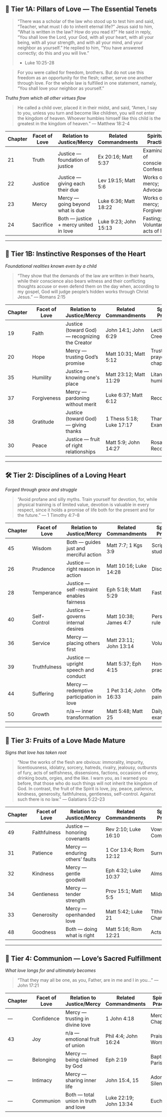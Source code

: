 ## 🌱 Tier 1A: Pillars of Love — The Essential Tenets

> “There was a scholar of the law who stood up to test him and said,
> “Teacher, what must I do to inherit eternal life?” Jesus said to him,
> “What is written in the law? How do you read it?” He said in reply,
> “You shall love the Lord, your God, with all your heart, with all your being,
> with all your strength, and with all your mind, and your neighbor as yourself.”
> He replied to him, “You have answered correctly; do this and you will live.”
> - Luke 10:25-28

> For you were called for freedom, brothers. But do not use this freedom as
> an opportunity for the flesh; rather, serve one another through love.
> For the whole law is fulfilled in one statement, namely,
> “You shall love your neighbor as yourself.”

*Truths from which all other virtues flow*

> He called a child over, placed it in their midst, and said,
> “Amen, I say to you, unless you turn and become like children,
> you will not enter the kingdom of heaven.
> Whoever humbles himself like this child is the greatest in the kingdom of heaven.”
> — Matthew 18:2-4

| Chapter | Facet of Love | Relation to Justice/Mercy             | Related Commandments  | Spiritual Practice                    | Vice          | Scriptural Anchor |
| ------- | ------------- | ------------------------------------- | --------------------- | ------------------------------------- | ------------- | ----------------- |
| 21      | Truth         | Justice — foundation of justice       | Ex 20:16; Matt 5:37   | Examination of conscience; Confession | Lying, deceit | John 18:37        |
| 22      | Justice       | Justice — giving each their due       | Lev 19:15; Matt 5:6   | Works of mercy; Advocacy              | Injustice     | Micah 6:8         |
| 23      | Mercy         | Mercy — going beyond what is due      | Luke 6:36; Matt 18:22 | Works of mercy; Forgiveness           | Vengeance     | Luke 6:36         |
| 24      | Sacrifice     | Both — justice + mercy united in love | Luke 9:23; John 15:13 | Fasting; Voluntary acts of love       | Selfishness   | Romans 12:1       |

---

## 🌱 Tier 1B: Instinctive Responses of the Heart

*Foundational realities known even by a child*

> “They show that the demands of the law are written in their hearts,
> while their conscience also bears witness and their conflicting thoughts
> accuse or even defend them on the day when, according to my gospel,
> God will judge people’s hidden works through Christ Jesus.”
> — Romans 2:15

| Chapter | Facet of Love | Relation to Justice/Mercy                      | Related Commandments     | Spiritual Practice             | Vice        | Scriptural Anchor |
| ------- | ------------- | ---------------------------------------------- | ------------------------ | ------------------------------ | ----------- | ----------------- |
| 19      | Faith         | Justice (toward God) — recognizing the Creator | John 14:1; John 6:29     | Lectio Divina; Creed           | Doubt       | Heb 11:1          |
| 20      | Hope          | Mercy — trusting God’s promise                 | Matt 10:31; Matt 5:12    | Trustful prayer; Mercy chaplet | Despair     | Romans 5:5        |
| 35      | Humility      | Justice — knowing one's place                  | Matt 23:12; Matt 11:29   | Litany of humility             | Pride       | Luke 18:14        |
| 37      | Forgiveness   | Mercy — pardoning without merit                | Luke 6:37; Matt 6:12     | Reconciliation                 | Grudges     | Matt 6:14         |
| 38      | Gratitude     | Justice (toward God) — giving thanks           | 1 Thess 5:18; Luke 17:17 | Thanksgiving; Examen           | Entitlement | Luke 17:18        |
| 30      | Peace         | Justice — fruit of right relationships         | Matt 5:9; John 14:27     | Rosary; Reconciliation         | Discord     | Isaiah 32:17      |

---

## 🛠️ Tier 2: Disciplines of a Loving Heart

*Forged through grace and struggle*

> “Avoid profane and silly myths. Train yourself for devotion, for,
> while physical training is of limited value, devotion is valuable
> in every respect, since it holds a promise of life both
> for the present and for the future.”
> — 1 Timothy 4:7–8

| Chapter | Facet of Love | Relation to Justice/Mercy                 | Related Commandments   | Spiritual Practice | Vice          | Scriptural Anchor |
| ------- | ------------- | ----------------------------------------- | ---------------------- | ------------------ | ------------- | ----------------- |
| 45      | Wisdom        | Both — guides just and merciful action    | Matt 7:7; 1 Kgs 3:9    | Scripture study    | Folly         | James 3:17        |
| 26      | Prudence      | Justice — right reason in action          | Matt 10:16; Luke 14:28 | Discernment        | Rashness      | Prov 14:8         |
| 28      | Temperance    | Justice — self-restraint enables fairness | Eph 5:18; Matt 5:29    | Fasting            | Gluttony      | 1 Cor 9:25        |
| 40      | Self-Control  | Justice — governs internal desires        | Matt 10:38; James 4:7  | Personal rule      | Impulsiveness | Gal 5:22          |
| 36      | Service       | Mercy — placing others first              | Matt 23:11; John 13:14 | Volunteering       | Apathy        | John 13:15        |
| 39      | Truthfulness  | Justice — upright speech and conduct      | Matt 5:37; Eph 4:15    | Honesty practices  | Deceit        | Prov 12:19        |
| 44      | Suffering     | Mercy — redemptive participation in love  | 1 Pet 3:14; John 16:33 | Offering up pain   | Avoidance     | Col 1:24          |
| 50      | Growth        | n/a — inner transformation                | Matt 5:48; Matt 25     | Daily examen       | Stagnation    | 2 Pet 3:18        |

---

## 🌸 Tier 3: Fruits of a Love Made Mature

*Signs that love has taken root*

> “Now the works of the flesh are obvious: immorality, impurity, licentiousness,
> idolatry, sorcery, hatreds, rivalry, jealousy, outbursts of fury, acts of selfishness,
> dissensions, factions, occasions of envy, drinking bouts, orgies, and the like.
> I warn you, as I warned you before, that those who do such things
> will not inherit the kingdom of God.
> In contrast, the fruit of the Spirit is love, joy, peace, patience, kindness,
> generosity, faithfulness, gentleness, self-control.
> Against such there is no law."
> — Galatians 5:22–23

| Chapter | Facet of Love | Relation to Justice/Mercy       | Related Commandments  | Spiritual Practice | Vice         | Scriptural Anchor |
| ------- | ------------- | ------------------------------- | --------------------- | ------------------ | ------------ | ----------------- |
| 49      | Faithfulness  | Justice — honoring covenants    | Rev 2:10; Luke 16:10  | Vows; Commitments  | Infidelity   | Matt 25:21        |
| 31      | Patience      | Mercy — enduring others’ faults | 1 Cor 13:4; Rom 12:12 | Surrender          | Restlessness | James 5:8         |
| 32      | Kindness      | Mercy — gentle goodwill         | Eph 4:32; Luke 10:37  | Almsgiving         | Harshness    | Eph 4:32          |
| 34      | Gentleness    | Mercy — tender strength         | Prov 15:1; Matt 5:5   | Mildness           | Aggression   | Gal 6:1           |
| 33      | Generosity    | Mercy — openhanded love         | Matt 5:42; Luke 21    | Tithing; Charity   | Stinginess   | 2 Cor 9:7         |
| 48      | Goodness      | Both — doing what is right      | Matt 5:16; Rom 12:21  | Acts of virtue     | Apathy       | Psalm 23:6        |

---

## 💞 Tier 4: Communion — Love’s Sacred Fulfillment

*What love longs for and ultimately becomes*

> “That they may all be one, as you, Father, are in me and I in you...”
> — John 17:21

| Chapter | Facet of Love | Relation to Justice/Mercy            | Related Commandments   | Spiritual Practice   | Vice       | Scriptural Anchor |
| ------- | ------------- | ------------------------------------ | ---------------------- | -------------------- | ---------- | ----------------- |
| —       | Confidence    | Mercy — trusting in divine love      | 1 John 4:18            | Mercy Chaplet        | Fear       | Heb 10:35         |
| 43      | Joy           | n/a — emotional fruit of union       | Phil 4:4; John 16:24   | Praise; Worship      | Cynicism   | John 16:22        |
| —       | Belonging     | Mercy — being claimed by God         | Eph 2:19               | Baptism; Parish life | Rejection  | Eph 2:19          |
| —       | Intimacy      | Mercy — sharing inner life           | John 15:4, 15          | Adoration; Silence   | Alienation | John 15:15        |
| —       | Communion     | Both — total union in truth and love | Luke 22:19; John 13:34 | Eucharist            | Division   | John 17:21        |

